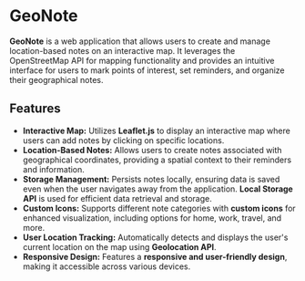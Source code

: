 

<!DOCTYPE html>
<html>

<head>

</head>

<body>

  <h1><strong>GeoNote</strong></h1>

  <p><strong>GeoNote</strong> is a web application that allows users to create and manage location-based notes on an interactive map. It leverages the OpenStreetMap API for mapping functionality and provides an intuitive interface for users to mark points of interest, set reminders, and organize their geographical notes.</p>

  <h2><strong>Features</strong></h2>

  <ul>
    <li><strong>Interactive Map:</strong> Utilizes <strong>Leaflet.js</strong> to display an interactive map where users can add notes by clicking on specific locations.</li>
    <li><strong>Location-Based Notes:</strong> Allows users to create notes associated with geographical coordinates, providing a spatial context to their reminders and information.</li>
    <li><strong>Storage Management:</strong> Persists notes locally, ensuring data is saved even when the user navigates away from the application. <strong>Local Storage API</strong> is used for efficient data retrieval and storage.</li>
    <li><strong>Custom Icons:</strong> Supports different note categories with <strong>custom icons</strong> for enhanced visualization, including options for home, work, travel, and more.</li>
    <li><strong>User Location Tracking:</strong> Automatically detects and displays the user's current location on the map using <strong>Geolocation API</strong>.</li>
    <li><strong>Responsive Design:</strong> Features a <strong>responsive and user-friendly design</strong>, making it accessible across various devices.</li>
  </ul>



</body>

</html>

